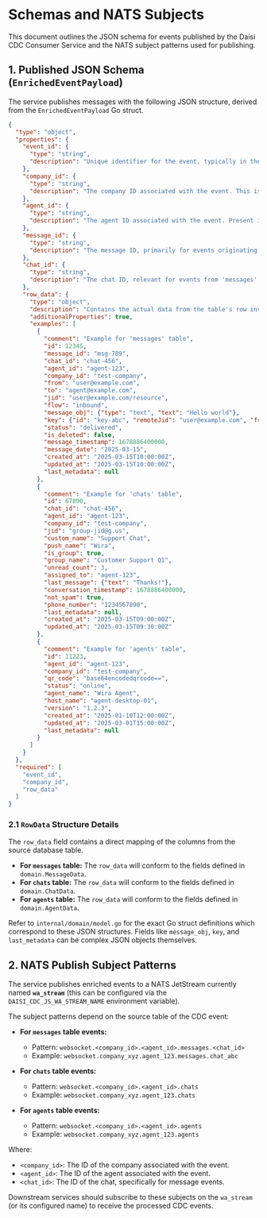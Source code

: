 # Schemas and NATS Subjects

This document outlines the JSON schema for events published by the Daisi CDC Consumer Service and the NATS subject patterns used for publishing.

## 1. Published JSON Schema (`EnrichedEventPayload`)

The service publishes messages with the following JSON structure, derived from the `EnrichedEventPayload` Go struct.

```json
{
  "type": "object",
  "properties": {
    "event_id": {
      "type": "string",
      "description": "Unique identifier for the event, typically in the format LSN:TableName:PK. Example: '1632321:messages:msg-789'"
    },
    "company_id": {
      "type": "string",
      "description": "The company ID associated with the event. This is a mandatory field."
    },
    "agent_id": {
      "type": "string",
      "description": "The agent ID associated with the event. Present if applicable, otherwise empty. Mandatory for routing."
    },
    "message_id": {
      "type": "string",
      "description": "The message ID, primarily for events originating from the 'messages' table. Present if applicable, otherwise empty."
    },
    "chat_id": {
      "type": "string",
      "description": "The chat ID, relevant for events from 'messages' and 'chats' tables. Present if applicable, otherwise empty."
    },
    "row_data": {
      "type": "object",
      "description": "Contains the actual data from the table's row involved in the CDC event. The structure of this object depends on the source table ('messages', 'chats', or 'agents').",
      "additionalProperties": true,
      "examples": [
        {
          "comment": "Example for 'messages' table",
          "id": 12345,
          "message_id": "msg-789",
          "chat_id": "chat-456",
          "agent_id": "agent-123",
          "company_id": "test-company",
          "from": "user@example.com",
          "to": "agent@example.com",
          "jid": "user@example.com/resource",
          "flow": "inbound",
          "message_obj": {"type": "text", "text": "Hello world"},
          "key": {"id": "key-abc", "remoteJid": "user@example.com", "fromMe": false},
          "status": "delivered",
          "is_deleted": false,
          "message_timestamp": 1678886400000,
          "message_date": "2025-03-15",
          "created_at": "2025-03-15T10:00:00Z",
          "updated_at": "2025-03-15T10:00:00Z",
          "last_metadata": null
        },
        {
          "comment": "Example for 'chats' table",
          "id": 67890,
          "chat_id": "chat-456",
          "agent_id": "agent-123",
          "company_id": "test-company",
          "jid": "group-jid@g.us",
          "custom_name": "Support Chat",
          "push_name": "Wira",
          "is_group": true,
          "group_name": "Customer Support Q1",
          "unread_count": 3,
          "assigned_to": "agent-123",
          "last_message": {"text": "Thanks!"},
          "conversation_timestamp": 1678886400000,
          "not_spam": true,
          "phone_number": "1234567890",
          "last_metadata": null,
          "created_at": "2025-03-15T09:00:00Z",
          "updated_at": "2025-03-15T09:30:00Z"
        },
        {
          "comment": "Example for 'agents' table",
          "id": 11223,
          "agent_id": "agent-123",
          "company_id": "test-company",
          "qr_code": "base64encodedqrcode==",
          "status": "online",
          "agent_name": "Wira Agent",
          "host_name": "agent-desktop-01",
          "version": "1.2.3",
          "created_at": "2025-01-10T12:00:00Z",
          "updated_at": "2025-03-01T15:00:00Z",
          "last_metadata": null
        }
      ]
    }
  },
  "required": [
    "event_id",
    "company_id",
    "row_data"
  ]
}
```

### 2.1 `RowData` Structure Details

The `row_data` field contains a direct mapping of the columns from the source database table.

*   **For `messages` table:** The `row_data` will conform to the fields defined in `domain.MessageData`.
*   **For `chats` table:** The `row_data` will conform to the fields defined in `domain.ChatData`.
*   **For `agents` table:** The `row_data` will conform to the fields defined in `domain.AgentData`.

Refer to `internal/domain/model.go` for the exact Go struct definitions which correspond to these JSON structures. Fields like `message_obj`, `key`, and `last_metadata` can be complex JSON objects themselves.

## 2. NATS Publish Subject Patterns

The service publishes enriched events to a NATS JetStream currently named **`wa_stream`** (this can be configured via the `DAISI_CDC_JS_WA_STREAM_NAME` environment variable).

The subject patterns depend on the source table of the CDC event:

*   **For `messages` table events:**
    *   Pattern: `websocket.<company_id>.<agent_id>.messages.<chat_id>`
    *   Example: `websocket.company_xyz.agent_123.messages.chat_abc`

*   **For `chats` table events:**
    *   Pattern: `websocket.<company_id>.<agent_id>.chats`
    *   Example: `websocket.company_xyz.agent_123.chats`

*   **For `agents` table events:**
    *   Pattern: `websocket.<company_id>.<agent_id>.agents`
    *   Example: `websocket.company_xyz.agent_123.agents`

Where:
*   `<company_id>`: The ID of the company associated with the event.
*   `<agent_id>`: The ID of the agent associated with the event.
*   `<chat_id>`: The ID of the chat, specifically for message events.

Downstream services should subscribe to these subjects on the `wa_stream` (or its configured name) to receive the processed CDC events. 